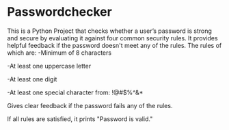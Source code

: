 # Passwordchecker
This is a Python Project that checks whether a user’s password is strong and secure by evaluating it against four common security rules. 
It provides helpful feedback if the password doesn't meet any of the rules. The rules of which are:
-Minimum of 8 characters

-At least one uppercase letter

-At least one digit

-At least one special character from: !@#$%^&*

Gives clear feedback if the password fails any of the rules.

If all rules are satisfied, it prints "Password is valid."

